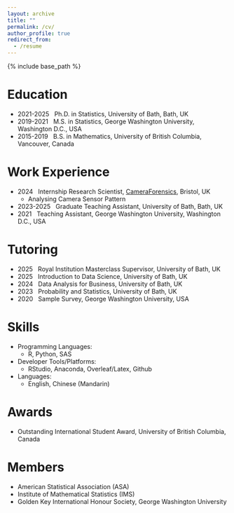 ```yaml
---
layout: archive
title: ""
permalink: /cv/
author_profile: true
redirect_from:
  - /resume
---
```


{% include base_path %}

Education
======
* 2021-2025 &nbsp; Ph.D. in Statistics, University of Bath, Bath, UK
* 2019-2021 &nbsp; M.S. in Statistics, George Washington University, Washington D.C., USA
* 2015-2019 &nbsp; B.S. in Mathematics, University of British Columbia, Vancouver, Canada

Work Experience
======
* 2024 &nbsp; Internship Research Scientist, [CameraForensics](https://www.cameraforensics.com/), Bristol, UK
  * Analysing Camera Sensor Pattern
* 2023-2025 &nbsp; Graduate Teaching Assistant, University of Bath, Bath, UK
* 2021 &nbsp; Teaching Assistant, George Washington University, Washington D.C., USA

Tutoring
======
* 2025 &nbsp; Royal Institution Masterclass Supervisor, University of Bath, UK
* 2025 &nbsp; Introduction to Data Science, University of Bath, UK
* 2024 &nbsp; Data Analysis for Business, University of Bath, UK
* 2023 &nbsp; Probability and Statistics, University of Bath, UK
* 2020 &nbsp; Sample Survey, George Washington University, USA

Skills
======
* Programming Languages:
  * R, Python, SAS
* Developer Tools/Platforms:
  * RStudio, Anaconda, Overleaf/Latex, Github
* Languages:
  * English, Chinese (Mandarin)

Awards
======
* Outstanding International Student Award, University of British Columbia, Canada

Members
======
* American Statistical Association (ASA)
* Institute of Mathematical Statistics (IMS)
* Golden Key International Honour Society, George Washington University
  
